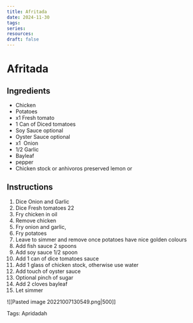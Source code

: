 ```yaml
---
title: Afritada
date: 2024-11-30
tags: 
series: 
resources: 
draft: false
---
```


# Afritada
## Ingredients 
-   Chicken
-   Potatoes
-   x1 Fresh tomato
-   1 Can of Diced tomatoes
-   Soy Sauce optional
-   Oyster Sauce optional
-   x1  Onion  
-   1/2 Garlic 
-   Bayleaf
-   pepper
-   Chicken stock or anhivoros preserved lemon or 

## Instructions
1.  Dice Onion and Garlic
2.  Dice Fresh tomatoes 22
3.  Fry chicken in oil
4.  Remove chicken
5.  Fry onion and garlic,
6.  Fry potatoes
7.  Leave to simmer and remove once potatoes have nice golden colours
8.  Add fish sauce 2 spoons
9.  Add soy sauce 1/2 spoon
10.  Add 1 can of dice tomatoes sauce
11.  Add 1 glass of chicken stock, otherwise use water
12.  Add touch of oyster sauce 
13.  Optional pinch of sugar
14.  Add 2 cloves bayleaf 
15.  Let simmer

![[Pasted image 20221007130549.png|500]]


Tags: Apridadah